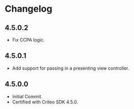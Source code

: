 # Changelog

## 4.5.0.2
* Fix CCPA logic.

## 4.5.0.1
* Add support for passing in a presenting view controller.

## 4.5.0.0
* Initial Commit.
* Certified with Criteo SDK 4.5.0.
